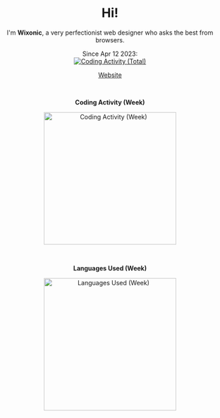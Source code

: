 <h1 align="center">Hi!</h1>

<p align="center">I'm <b>Wixonic</b>, a very perfectionist web designer who asks the best from browsers.</p>

<p align="center">Since Apr 12 2023:<br /><a href="https://wakatime.com/@Wixonic"><img src="https://wakatime.com/badge/user/0df5f3f8-e8fd-48e9-9695-f2e5d8773af9.svg" alt="Coding Activity (Total)" /></a></p>

<p align="center"><a href="https://wixonic.fr">Website</a></p>

<br />

<p align="center"><b>Coding Activity (Week)</b></p>

<p align="center"><a href="https://wakatime.com/@Wixonic"><img src="https://wakatime.com/share/@Wixonic/1654edc9-2885-4878-8487-0b5da766dd9e.svg" alt="Coding Activity (Week)" height="300" /></a></p>

<br />

<p align="center"><b>Languages Used (Week)</b></p>

<p align="center"><a href="https://wakatime.com/@Wixonic"><img src="https://wakatime.com/share/@Wixonic/0432f55a-0698-4126-af1f-2dbcfc17ada3.svg" alt="Languages Used (Week)" height="300" /></a></p>
